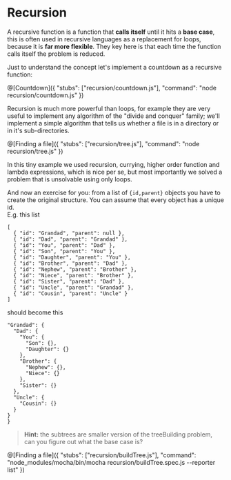 # Recursion
A recursive function is a function that **calls itself** until it hits a **base case**, this is often used in recursive languages as a replacement for loops, because it is **far more flexible**. They key here is that each time the function calls itself the problem is reduced.

Just to understand the concept let's implement a countdown as a recursive function:

@[Countdown]({ "stubs": ["recursion/countdown.js"], "command": "node recursion/countdown.js" })

Recursion is much more powerful than loops, for example they are very useful to implement any algorithm of the "divide and conquer" family; we'll implement a simple algorithm that tells us whether a file is in a directory or in it's sub-directories.

@[Finding a file]({ "stubs": ["recursion/tree.js"], "command": "node recursion/tree.js" })

In this tiny example we used recursion, currying, higher order function and lambda expressions, which is nice per se, but most importantly we solved a problem that is unsolvable using only loops.

And now an exercise for you: from a list of `{id,parent}` objects you have to create the original structure. You can assume that every object has a unique id.  
E.g. this list
```
[
  { "id": "Grandad", "parent": null },
  { "id": "Dad", "parent": "Grandad" },
  { "id": "You", "parent": "Dad" },
  { "id": "Son", "parent": "You" },
  { "id": "Daughter", "parent": "You" },
  { "id": "Brother", "parent": "Dad" },
  { "id": "Nephew", "parent": "Brother" },
  { "id": "Niece", "parent": "Brother" },
  { "id": "Sister", "parent": "Dad" },
  { "id": "Uncle", "parent": "Grandad" },
  { "id": "Cousin", "parent": "Uncle" }
]
```

should become this
```
"Grandad": {
  "Dad": {
    "You": {
      "Son": {},
      "Daughter": {}
    },
    "Brother": {
      "Nephew": {},
      "Niece": {}
    },
    "Sister": {}
  },
  "Uncle": {
    "Cousin": {}
  }
}
}
```

> **Hint:** the subtrees are smaller version of the treeBuilding problem, can you figure out what the base case is?

@[Finding a file]({ "stubs": ["recursion/buildTree.js"], "command": "node_modules/mocha/bin/mocha recursion/buildTree.spec.js --reporter list" })
